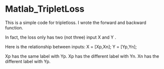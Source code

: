 # Matlab_TripletLoss
This is a simple code for tripletloss. I wrote the forward and backward function. 

In fact, the loss only has two (not three) input X and Y .

Here is the relationship between inputs: X = [Xp,Xn]; Y = [Yp,Yn]; 

Xp has the same label with Yp.
Xp has the different label with Yn.
Xn has the different label with Yp.
